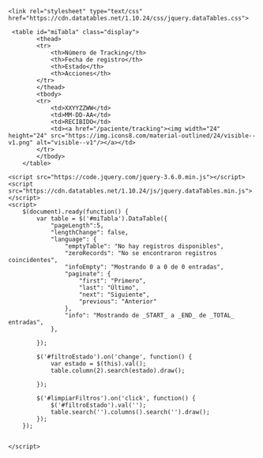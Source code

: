     <link rel="stylesheet" type="text/css" href="https://cdn.datatables.net/1.10.24/css/jquery.dataTables.css">
    
     <table id="miTabla" class="display">
            <thead>
            <tr>
                <th>Número de Tracking</th>
                <th>Fecha de registro</th>
                <th>Estado</th>
                <th>Acciones</th>
            </tr>
            </thead>
            <tbody>
            <tr>
                <td>XXYYZZWW</td>
                <td>MM-DD-AA</td>
                <td>RECIBIDO</td>
                <td><a href="/paciente/tracking"><img width="24" height="24" src="https://img.icons8.com/material-outlined/24/visible--v1.png" alt="visible--v1"/></a></td>
            </tr>
            </tbody>
        </table>
    
    <script src="https://code.jquery.com/jquery-3.6.0.min.js"></script>
    <script src="https://cdn.datatables.net/1.10.24/js/jquery.dataTables.min.js"></script>
    <script>
        $(document).ready(function() {
            var table = $('#miTabla').DataTable({
                "pageLength":5,
                "lengthChange": false,
                "language": {
                    "emptyTable": "No hay registros disponibles",
                    "zeroRecords": "No se encontraron registros coincidentes",
                    "infoEmpty": "Mostrando 0 a 0 de 0 entradas",
                    "paginate": {
                        "first": "Primero",
                        "last": "Último",
                        "next": "Siguiente",
                        "previous": "Anterior"
                    },
                    "info": "Mostrando de _START_ a _END_ de _TOTAL_ entradas",
                },
    
            });
    
            $('#filtroEstado').on('change', function() {
                var estado = $(this).val();
                table.column(2).search(estado).draw();
    
            });
    
            $('#limpiarFiltros').on('click', function() {
                $('#filtroEstado').val('');
                table.search('').columns().search('').draw();
            });
        });
    
    
    </script>
